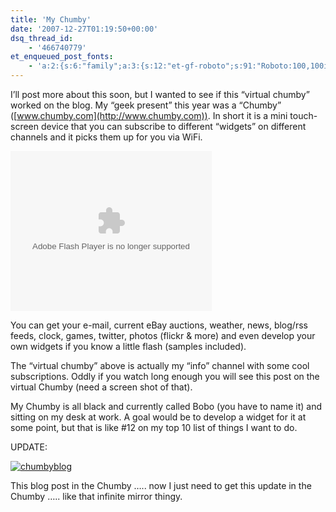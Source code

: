 ```yaml
---
title: 'My Chumby'
date: '2007-12-27T01:19:50+00:00'
dsq_thread_id:
    - '466740779'
et_enqueued_post_fonts:
    - 'a:2:{s:6:"family";a:3:{s:12:"et-gf-roboto";s:91:"Roboto:100,100italic,300,300italic,regular,italic,500,500italic,700,700italic,900,900italic";s:22:"et-gf-roboto-condensed";s:59:"Roboto+Condensed:300,300italic,regular,italic,700,700italic";s:17:"et-gf-roboto-slab";s:51:"Roboto+Slab:100,200,300,regular,500,600,700,800,900";}s:6:"subset";a:7:{i:0;s:9:"latin-ext";i:1;s:5:"greek";i:2;s:9:"greek-ext";i:3;s:10:"vietnamese";i:4;s:8:"cyrillic";i:5;s:5:"latin";i:6;s:12:"cyrillic-ext";}}'
---
```


I’ll post more about this soon, but I wanted to see if this “virtual chumby” worked on the blog. My “geek present” this year was a “Chumby” ([www.chumby.com](http://www.chumby.com)). In short it is a mini touch-screen device that you can subscribe to different “widgets” on different channels and it picks them up for you via WiFi.

<embed bgcolor="#FFFFFF" flashvars="_chumby_profile_url=http%3A%2F%2Fwww.chumby.com%2Fxml%2Fvirtualprofiles%2F21C86778-B309-11DC-BFF4-001635C47868&baseURL=http%3A%2F%2Fwww.chumby.com" height="256" name="virtualchumby" pluginspage="http://www.macromedia.com/go/getflashplayer" quality="high" src="http://www.chumby.com/virtualchumby2.swf" type="application/x-shockwave-flash" width="322" wmode="transparent"></embed>

You can get your e-mail, current eBay auctions, weather, news, blog/rss feeds, clock, games, twitter, photos (flickr &amp; more) and even develop your own widgets if you know a little flash (samples included).

The “virtual chumby” above is actually my “info” channel with some cool subscriptions. Oddly if you watch long enough you will see this post on the virtual Chumby (need a screen shot of that).

My Chumby is all black and currently called Bobo (you have to name it) and sitting on my desk at work. A goal would be to develop a widget for it at some point, but that is like #12 on my top 10 list of things I want to do.

UPDATE:

[![chumbyblog](http://www.bruceabernethy.com/wp-content/uploads/WindowsLiveWriter/MyChumby_8336/chumbyblog_thumb.png)](http://www.bruceabernethy.com/wp-content/uploads/WindowsLiveWriter/MyChumby_8336/chumbyblog_2.png)

This blog post in the Chumby ….. now I just need to get this update in the Chumby ….. like that infinite mirror thingy.